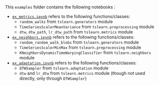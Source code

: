 This `examples` folder contains the following notebooks :
* [`ex_metrics.ipynb`](ex_metrics.ipynb) refers to the following functions/classes:
  * `random_walks` from `tslearn.generators` module
  * `TimeSeriesScalerMeanVariance` from `tslearn.preprocessing` module
  * `dtw`, `dtw_path`, `lr_dtw_path` from `tslearn.metrics` module
* [`ex_neighbors.ipynb`](ex_neighbors.ipynb) refers to the following functions/classes:
  * `random_random_walk_blobs` from `tslearn.generators` module
  * `TimeSeriesScalerMinMax` from `tslearn.preprocessing` module
  * `KNeighborsDynamicTimeWarpingClassifier` from `tslearn.neighbors` module
* [`ex_adaptation.ipynb`](ex_adaptation.ipynb) refers to the following functions/classes:
  * `DTWSampler` from `tslearn.adaptation` module
  * `dtw` and `lr_dtw` from `tslearn.metrics` module (though not used directly, only through `DTWSampler`)
